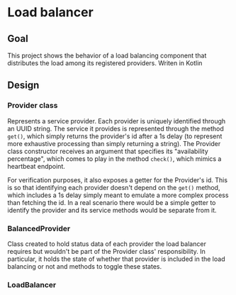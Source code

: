 # Load balancer

## Goal

This project shows the behavior of a load balancing component that distributes the load among its registered providers. Writen in Kotlin

## Design

### Provider class

Represents a service provider. Each provider is uniquely identified through an UUID string. The service it provides is represented through the method `get()`, which simply returns the provider's id after a 1s delay (to represent more exhaustive processing than simply returning a string). The Provider class constructor receives an argument that specifies its "availability percentage", which comes to play in the method `check()`, which mimics a heartbeat endpoint.

For verification purposes, it also exposes a getter for the Provider's id. This is so that identifying each provider doesn't depend on the `get()` method, which includes a 1s delay simply meant to emulate a more complex process than fetching the id. In a real scenario there would be a simple getter to identify the provider and its service methods would be separate from it.

### BalancedProvider

Class created to hold status data of each provider the load balancer requires but wouldn't be part of the Provider class' responsibility. In particular, it holds the state of whether that provider is included in the load balancing or not and methods to toggle these states.

### LoadBalancer

